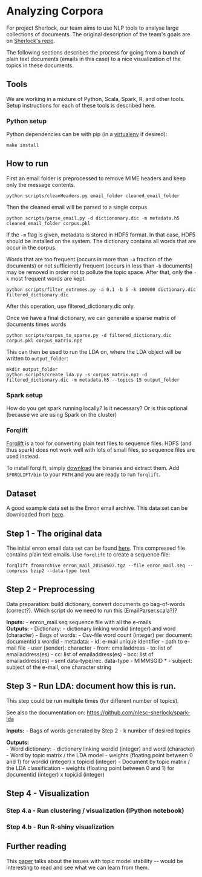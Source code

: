 # Analyzing Corpora
For project Sherlock, our team aims to use NLP tools to analyse large collections of documents. The original description of the team's goals are on [Sherlock's repo](https://github.com/NLeSC/Sherlock/blob/master/topics/analyzing_document_collections/analyzing_large_document_collections.md).

The following sections describes the process for going from a bunch of plain text documents (emails in this case) to a nice visualization of the topics in these documents.

## Tools
We are working in a mixture of Python, Scala, Spark, R, and other tools. Setup instructions for each of these tools is described here.

### Python setup
Python dependencies can be with pip (in a [virtualenv](http://docs.python-guide.org/en/latest/dev/virtualenvs/) if desired):

```shell
make install
```

## How to run

First an email folder is preprocessed to remove MIME headers and keep only the message contents.

```shell
python scripts/cleanHeaders.py email_folder cleaned_email_folder
```

Then the cleaned email will be parsed to a single corpus
```shell
python scripts/parse_email.py -d dictiononary.dic -m metadata.h5 cleaned_email_folder corpus.pkl
```
If the `-m` flag is given, metadata is stored in HDF5 format. In that case, HDF5 should be installed on the system. The dictionary contains all words that are occur in the corpus.

Words that are too frequent (occurs in more than `-a` fraction of the documents) or not sufficiently frequent (occurs in less than `-b` documents) may be removed in order not to pollute the topic space. After that, only the `-k` most frequent words are kept.
```shell
python scripts/filter_extremes.py -a 0.1 -b 5 -k 100000 dictionary.dic filtered_dictionary.dic
```
After this operation, use filtered_dictionary.dic only.

Once we have a final dictionary, we can generate a sparse matrix of documents times words
```shell
python scripts/corpus_to_sparse.py -d filtered_dictionary.dic corpus.pkl corpus_matrix.npz
```

This can then be used to run the LDA on, where the LDA object will be written to `output_folder`:
```shell
mkdir output_folder
python scripts/create_lda.py -s corpus_matrix.npz -d filtered_dictionary.dic -m metadata.h5 --topics 15 output_folder
```

### Spark setup
How do you get spark running locally? Is it necessary? Or is this optional (because we are using Spark on the cluster)

### Forqlift
[Forqlift](http://www.exmachinatech.net/projects/forqlift/) is a tool for converting plain text files to sequence files. HDFS (and thus spark) does not work well with lots of small files, so sequence files are used instead.

To install forqlift, simply [download](http://www.exmachinatech.net/projects/forqlift/download/) the binaries and extract them. Add `$FORQLIFT/bin` to your `PATH` and you are ready to run `forqlift`.

## Dataset

A good example data set is the Enron email archive. This data set can be downloaded from [here](https://www.cs.cmu.edu/~./enron/).

## Step 1 - The original data

The initial enron email data set can be found [here](https://www.cs.cmu.edu/~./enron/enron_mail_20150507.tgz). This compressed file contains plain text emails. Use `forqlift` to create a sequence file:

    forqlift fromarchive enron_mail_20150507.tgz --file enron_mail.seq --compress bzip2 --data-type text

## Step 2 - Preprocessing
Data preparation: build dictionary, convert documents go bag-of-words (correct?). Which script do we need to run this (EmailParser.scala?)?

   **Inputs:**
    - enron_mail.seq sequence file with all the e-mails  
   **Outputs:**
    - Dictionary:
      - dictionary linking wordid (integer) and word (character)
    - Bags of words:
      - Csv-file word count (integer) per document: documentid x wordid
    - metadata:
     - id: e-mail unique identifier
     - path to e-mail file
     - user (sender): character
     - from: emailaddress
     - to: list of emailaddress(es)
     - cc: list of emailaddress(es)
     - bcc: list of emailaddress(es)
     - sent data-type/rec. data-type
     - MIMMSGID *
     - subject: subject of the e-mail, one character string

## Step 3 - Run LDA: document how this is run.
This step could be run multiple times (for different number of topics).

See also the documentation on: https://github.com/nlesc-sherlock/spark-lda

   **Inputs:**
    - Bags of words generated by Step 2
    - k number of desired topics

   **Outputs:**  
    - Word dictionary:
      - dictionary linking wordid (integer) and word (character)
    - Word by topic matrix / the LDA model
      - weights (floating point between 0 and 1) for wordid (integer) x topicid (integer)
    - Document by topic matrix / the LDA classification
      - weights  (floating point between 0 and 1) for documentid (integer) x topicid (integer)


## Step 4 - Visualization

### Step 4.a - Run clustering / visualization (IPython notebook)
### Step 4.b - Run R-shiny visualization


## Further reading

This [paper](http://idl.cs.washington.edu/papers/topic-check/) talks about the issues with topic model stability -- would be interesting to read and see what we can learn from them.
